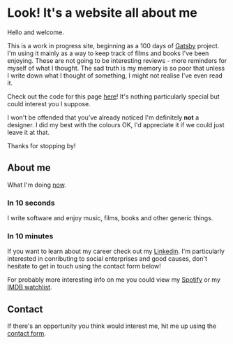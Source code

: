 # Look! It&apos;s a website all about me
Hello and welcome.

This is a work in progress site, beginning as a 100 days of
[Gatsby](https://www.gatsbyjs.org/blog/tags/100-days-of-gatsby/)
project. I'm using it mainly as a way to keep track of films and books I've been
enjoying. These are not going to be interesting reviews - more reminders for
myself of what I thought. The sad truth is my memory is so poor that unless
I write down what I thought of something, I might not realise I've even read it.


Check out the code for this page [here](https://github.com/Phil-Barber/phil-barber/)!
It's nothing particularly special but could interest you I suppose.


I won't be offended that you've already noticed I'm definitely **not** a
designer. I did my best with the colours OK, I'd appreciate it if we could just
leave it at that.


Thanks for stopping by!

## About me
What I'm doing [now](/now).

### In 10 seconds
I write software and enjoy music, films, books and other generic things.

### In 10 minutes
If you want to learn about my career check out my
[Linkedin](https://uk.linkedin.com/in/philip-barber-827581b1?).  I'm
particularly interested in conributing to social enterprises and good causes,
don't hesitate to get in touch using the contact form below!

For probably more interesting info on me you could view my
[Spotify](https://open.spotify.com/user/phil12321?si=lSLEs-7NTIKbVMVWTP-LBA)
or my
[IMDB watchlist](https://www.imdb.com/user/ur46443696/watchlist?ref_=nv_usr_wl_all_0).

## Contact
If there's an opportunity you think would interest me, hit me up using the
[contact form](./contact).


